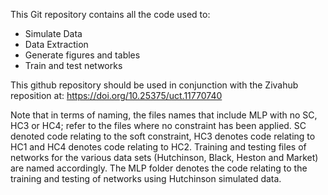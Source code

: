 This Git repository contains all the code used to:

- Simulate Data
- Data Extraction
- Generate figures and tables
- Train and test networks


This github repository should be used in conjunction with the Zivahub reposition at: https://doi.org/10.25375/uct.11770740


Note that in terms of naming, the files names that include MLP with no SC, HC3 or HC4; refer to the files where no constraint has been applied. SC denoted code relating to the soft constraint, HC3 denotes code relating to HC1 and HC4 denotes code relating to HC2. Training and testing files of networks for the various data sets (Hutchinson, Black, Heston and Market) are named accordingly. The MLP folder denotes the code relating to the training and testing of networks using Hutchinson simulated data.

